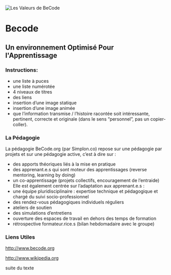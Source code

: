 ![Les Valeurs de BeCode](https://github.com/ModjoInc/BeCode/blob/master/wordle.png)
# Becode
## Un environnement Optimisé Pour l'Apprentissage
### Instructions:
* une liste à puces
* une liste numérotée
* 4 niveaux de titres
* des liens
* insertion d’une image statique
* insertion d’une image animée
* que l’information transmise / l’histoire racontée soit intéressante, pertinent, correcte et originale (dans le sens “personnel”, pas un copier-coller).

### La Pédagogie

La pédagogie BeCode.org (par Simplon.co) repose sur une pédagogie par projets et sur une pédagogie active, c’est à dire sur :
* des apports théoriques liés à la mise en pratique
* des apprenant.e.s qui sont moteur des apprentissages (reverse mentoring, learning
by doing)
* un co-apprentissage (projets collectifs, encouragement de l’entraide)
Elle est également centrée sur l’adaptation aux apprenant.e.s :
* une équipe pluridisciplinaire : expertise technique et pédagogique et chargé du suivi
socio-professionnel
* des rendez-vous pédagogiques individuels réguliers
* ateliers de soutien
* des simulations d’entretiens
* ouverture des espaces de travail en dehors des temps de formation
* rétrospective formateur.rice.s (bilan hebdomadaire avec le groupe)

### Liens Utiles

http://www.becode.org

http://www.wikipedia.org

suite du texte
